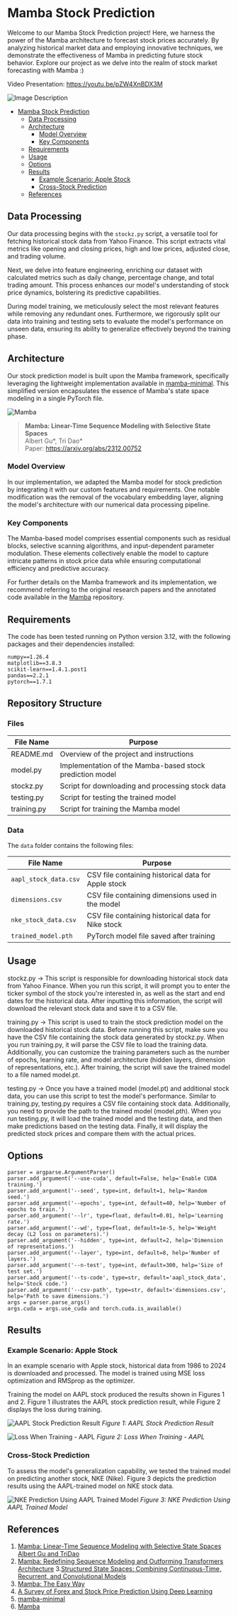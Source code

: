 # Mamba Stock Prediction

Welcome to our Mamba Stock Prediction project! Here, we harness the power of the Mamba architecture to forecast stock prices accurately. By analyzing historical market data and employing innovative techniques, we demonstrate the effectiveness of Mamba in predicting future stock behavior. Explore our project as we delve into the realm of stock market forecasting with Mamba :)

Video Presentation: https://youtu.be/pZW4XnBDX3M

![Image Description](https://github.com/Eitan-zw/MambaStocks_Project/blob/master/Data/_11520c05-2fec-40dc-9263-98494b359cb9.jpeg)

- [Mamba Stock Prediction](#mamba-stock-prediction)
  * [Data Processing](#data-processing)
  * [Architecture](#architecture)
    + [Model Overview](#model-overview)
    + [Key Components](#key-components)
  * [Requirements](#requirements)
  * [Usage](#usage)
  * [Options](#options)
  * [Results](#results)
    + [Example Scenario: Apple Stock](#example-scenario-apple-stock)
    + [Cross-Stock Prediction](#cross-stock-prediction)
  * [References](#references)


## Data Processing

Our data processing begins with the `stockz.py` script, a versatile tool for fetching historical stock data from Yahoo Finance. This script extracts vital metrics like opening and closing prices, high and low prices, adjusted close, and trading volume.

Next, we delve into feature engineering, enriching our dataset with calculated metrics such as daily change, percentage change, and total trading amount. This process enhances our model's understanding of stock price dynamics, bolstering its predictive capabilities.

During model training, we meticulously select the most relevant features while removing any redundant ones. Furthermore, we rigorously split our data into training and testing sets to evaluate the model's performance on unseen data, ensuring its ability to generalize effectively beyond the training phase.

## Architecture

Our stock prediction model is built upon the Mamba framework, specifically leveraging the lightweight implementation available in [mamba-minimal](https://github.com/johnma2006/mamba-minimal). This simplified version encapsulates the essence of Mamba's state space modeling in a single PyTorch file.

![Mamba](https://github.com/state-spaces/mamba/blob/main/assets/selection.png)
> **Mamba: Linear-Time Sequence Modeling with Selective State Spaces**\
> Albert Gu*, Tri Dao*\
> Paper: https://arxiv.org/abs/2312.00752

### Model Overview

In our implementation, we adapted the Mamba model for stock prediction by integrating it with our custom features and requirements. One notable modification was the removal of the vocabulary embedding layer, aligning the model's architecture with our numerical data processing pipeline.

### Key Components

The Mamba-based model comprises essential components such as residual blocks, selective scanning algorithms, and input-dependent parameter modulation. These elements collectively enable the model to capture intricate patterns in stock price data while ensuring computational efficiency and predictive accuracy.

For further details on the Mamba framework and its implementation, we recommend referring to the original research papers and the annotated code available in the [Mamba](https://github.com/state-spaces/mamba) repository.

## Requirements

The code has been tested running on Python version 3.12, with the following packages and their dependencies installed:
```
numpy==1.26.4
matplotlib==3.8.3
scikit-learn==1.4.1.post1
pandas==2.2.1
pytorch==1.7.1
```
## Repository Structure

### Files

| File Name          | Purpose                                         |
|--------------------|-------------------------------------------------|
| README.md          | Overview of the project and instructions        |
| model.py           | Implementation of the Mamba-based stock prediction model |
| stockz.py          | Script for downloading and processing stock data |
| testing.py         | Script for testing the trained model            |
| training.py        | Script for training the Mamba model             |

### Data

The `data` folder contains the following files:

| File Name                | Purpose                                                  |
|--------------------------|----------------------------------------------------------|
| `aapl_stock_data.csv`    | CSV file containing historical data for Apple stock       |
| `dimensions.csv`         | CSV file containing dimensions used in the model          |
| `nke_stock_data.csv`     | CSV file containing historical data for Nike stock        |
| `trained_model.pth`      | PyTorch model file saved after training                  |


## Usage

stockz.py -> This script is responsible for downloading historical stock data from Yahoo Finance. When you run this script, it will prompt you to enter the ticker symbol of the stock you're interested in, as well as the start and end dates for the historical data. After inputting this information, the script will download the relevant stock data and save it to a CSV file.

training.py -> This script is used to train the stock prediction model on the downloaded historical stock data. Before running this script, make sure you have the CSV file containing the stock data generated by stockz.py. When you run training.py, it will parse the CSV file to load the training data. Additionally, you can customize the training parameters such as the number of epochs, learning rate, and model architecture (hidden layers, dimension of representations, etc.). After training, the script will save the trained model to a file named model.pt.

testing.py -> Once you have a trained model (model.pt) and additional stock data, you can use this script to test the model's performance. Similar to training.py, testing.py requires a CSV file containing stock data. Additionally, you need to provide the path to the trained model (model.pth). When you run testing.py, it will load the trained model and the testing data, and then make predictions based on the testing data. Finally, it will display the predicted stock prices and compare them with the actual prices.

## Options
```
parser = argparse.ArgumentParser()
parser.add_argument('--use-cuda', default=False, help='Enable CUDA training.')
parser.add_argument('--seed', type=int, default=1, help='Random seed.')
parser.add_argument('--epochs', type=int, default=40, help='Number of epochs to train.')
parser.add_argument('--lr', type=float, default=0.01, help='Learning rate.')
parser.add_argument('--wd', type=float, default=1e-5, help='Weight decay (L2 loss on parameters).')
parser.add_argument('--hidden', type=int, default=2, help='Dimension of representations.')
parser.add_argument('--layer', type=int, default=8, help='Number of layers.')
parser.add_argument('--n-test', type=int, default=300, help='Size of test set.')
parser.add_argument('--ts-code', type=str, default='aapl_stock_data', help='Stock code.')
parser.add_argument('--csv-path', type=str, default='dimensions.csv', help='Path to save dimensions.')
args = parser.parse_args()
args.cuda = args.use_cuda and torch.cuda.is_available()
```

## Results

### Example Scenario: Apple Stock

In an example scenario with Apple stock, historical data from 1986 to 2024 is downloaded and processed. The model is trained using MSE loss optimization and RMSprop as the optimizer.

Training the model on AAPL stock produced the results shown in Figures 1 and 2. Figure 1 illustrates the AAPL stock prediction result, while Figure 2 displays the loss during training.

![AAPL Stock Prediction Result](https://github.com/Eitan-zw/MambaStocks_Project/blob/master/Data/apple%20stock%20n%3D100.jpg)
                                *Figure 1: AAPL Stock Prediction Result*

![Loss When Training - AAPL](https://github.com/Eitan-zw/MambaStocks_Project/blob/master/Data/epoch%20vs%20loss%2040%20epoch.jpg)
                                *Figure 2: Loss When Training - AAPL*

### Cross-Stock Prediction

To assess the model's generalization capability, we tested the trained model on predicting another stock, NKE (Nike). Figure 3 depicts the prediction results using the AAPL-trained model on NKE stock data.

![NKE Prediction Using AAPL Trained Model](https://github.com/Eitan-zw/MambaStocks_Project/blob/master/Data/nke%20stock%20n%3D100.jpg)
                                *Figure 3: NKE Prediction Using AAPL Trained Model*

## References

1. [Mamba: Linear-Time Sequence Modeling with Selective State Spaces Albert Gu and TriDao](https://arxiv.org/ftp/arxiv/papers/2312/2312.00752.pdf)
2. [Mamba: Redefining Sequence Modeling and Outforming Transformers Architecture](https://www.unite.ai/mamba-redefining-sequence-modeling-and-outforming-transformers-architecture/)
3.[Structured State Spaces: Combining Continuous-Time, Recurrent, and Convolutional Models](https://hazyresearch.stanford.edu/blog/2022-01-14-s4-3)
4. [Mamba: The Easy Way](https://jackcook.com/2024/02/23/mamba.html)
5. [A Survey of Forex and Stock Price Prediction Using Deep Learning](https://arxiv.org/ftp/arxiv/papers/2103/2103.09750.pdf)
6. [mamba-minimal](https://github.com/johnma2006/mamba-minimal)
7. [Mamba](https://github.com/state-spaces/mamba)
